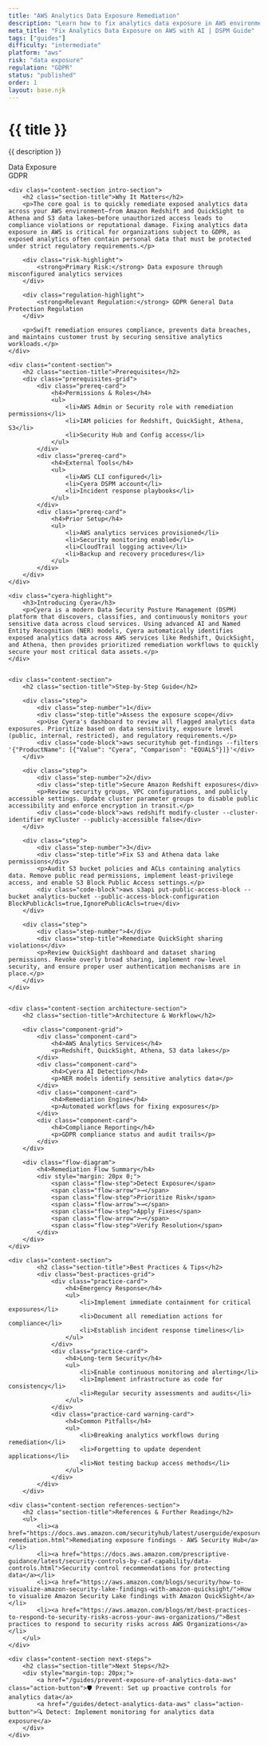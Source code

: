 ```yaml
---
title: "AWS Analytics Data Exposure Remediation"
description: "Learn how to fix analytics data exposure in AWS environments. Follow step-by-step guidance for GDPR compliance and data protection."
meta_title: "Fix Analytics Data Exposure on AWS with AI | DSPM Guide"
tags: ["guides"]
difficulty: "intermediate"
platform: "aws"
risk: "data exposure"
regulation: "GDPR"
status: "published"
order: 1
layout: base.njk
---
```


<div class="container">
    <div class="header">
        <h1>{{ title }}</h1>
        <p>{{ description }}</p>
        <div class="badge">Data Exposure</div>
        <div class="badge regulation">GDPR</div>
    </div>

    <div class="content-section intro-section">
        <h2 class="section-title">Why It Matters</h2>
        <p>The core goal is to quickly remediate exposed analytics data across your AWS environment—from Amazon Redshift and QuickSight to Athena and S3 data lakes—before unauthorized access leads to compliance violations or reputational damage. Fixing analytics data exposure in AWS is critical for organizations subject to GDPR, as exposed analytics often contain personal data that must be protected under strict regulatory requirements.</p>
        
        <div class="risk-highlight">
            <strong>Primary Risk:</strong> Data exposure through misconfigured analytics services
        </div>
        
        <div class="regulation-highlight">
            <strong>Relevant Regulation:</strong> GDPR General Data Protection Regulation
        </div>
        
        <p>Swift remediation ensures compliance, prevents data breaches, and maintains customer trust by securing sensitive analytics workloads.</p>
    </div>

    <div class="content-section">
        <h2 class="section-title">Prerequisites</h2>
        <div class="prerequisites-grid">
            <div class="prereq-card">
                <h4>Permissions & Roles</h4>
                <ul>
                    <li>AWS Admin or Security role with remediation permissions</li>
                    <li>IAM policies for Redshift, QuickSight, Athena, S3</li>
                    <li>Security Hub and Config access</li>
                </ul>
            </div>
            <div class="prereq-card">
                <h4>External Tools</h4>
                <ul>
                    <li>AWS CLI configured</li>
                    <li>Cyera DSPM account</li>
                    <li>Incident response playbooks</li>
                </ul>
            </div>
            <div class="prereq-card">
                <h4>Prior Setup</h4>
                <ul>
                    <li>AWS analytics services provisioned</li>
                    <li>Security monitoring enabled</li>
                    <li>CloudTrail logging active</li>
                    <li>Backup and recovery procedures</li>
                </ul>
            </div>
        </div>
    </div>
	
    <div class="cyera-highlight">
        <h3>Introducing Cyera</h3>
        <p>Cyera is a modern Data Security Posture Management (DSPM) platform that discovers, classifies, and continuously monitors your sensitive data across cloud services. Using advanced AI and Named Entity Recognition (NER) models, Cyera automatically identifies exposed analytics data across AWS services like Redshift, QuickSight, and Athena, then provides prioritized remediation workflows to quickly secure your most critical data assets.</p>
    </div>
	

    <div class="content-section">
        <h2 class="section-title">Step-by-Step Guide</h2>
        
        <div class="step">
            <div class="step-number">1</div>
            <div class="step-title">Assess the exposure scope</div>
            <p>Use Cyera's dashboard to review all flagged analytics data exposures. Prioritize based on data sensitivity, exposure level (public, internal, restricted), and regulatory requirements.</p>
            <div class="code-block">aws securityhub get-findings --filters '{"ProductName": [{"Value": "Cyera", "Comparison": "EQUALS"}]}'</div>
        </div>

        <div class="step">
            <div class="step-number">2</div>
            <div class="step-title">Secure Amazon Redshift exposures</div>
            <p>Review security groups, VPC configurations, and publicly accessible settings. Update cluster parameter groups to disable public accessibility and enforce encryption in transit.</p>
            <div class="code-block">aws redshift modify-cluster --cluster-identifier myCluster --publicly-accessible false</div>
        </div>

        <div class="step">
            <div class="step-number">3</div>
            <div class="step-title">Fix S3 and Athena data lake permissions</div>
            <p>Audit S3 bucket policies and ACLs containing analytics data. Remove public read permissions, implement least-privilege access, and enable S3 Block Public Access settings.</p>
            <div class="code-block">aws s3api put-public-access-block --bucket analytics-bucket --public-access-block-configuration BlockPublicAcls=true,IgnorePublicAcls=true</div>
        </div>

        <div class="step">
            <div class="step-number">4</div>
            <div class="step-title">Remediate QuickSight sharing violations</div>
            <p>Review QuickSight dashboard and dataset sharing permissions. Revoke overly broad sharing, implement row-level security, and ensure proper user authentication mechanisms are in place.</p>
        </div>
    </div>


    <div class="content-section architecture-section">
        <h2 class="section-title">Architecture & Workflow</h2>
        
        <div class="component-grid">
            <div class="component-card">
                <h4>AWS Analytics Services</h4>
                <p>Redshift, QuickSight, Athena, S3 data lakes</p>
            </div>
            <div class="component-card">
                <h4>Cyera AI Detection</h4>
                <p>NER models identify sensitive analytics data</p>
            </div>
            <div class="component-card">
                <h4>Remediation Engine</h4>
                <p>Automated workflows for fixing exposures</p>
            </div>
            <div class="component-card">
                <h4>Compliance Reporting</h4>
                <p>GDPR compliance status and audit trails</p>
            </div>
        </div>

        <div class="flow-diagram">
            <h4>Remediation Flow Summary</h4>
            <div style="margin: 20px 0;">
                <span class="flow-step">Detect Exposure</span>
                <span class="flow-arrow">→</span>
                <span class="flow-step">Prioritize Risk</span>
                <span class="flow-arrow">→</span>
                <span class="flow-step">Apply Fixes</span>
                <span class="flow-arrow">→</span>
                <span class="flow-step">Verify Resolution</span>
            </div>
        </div>
    </div>

	<div class="content-section">
	        <h2 class="section-title">Best Practices & Tips</h2>
	        <div class="best-practices-grid">
	            <div class="practice-card">
	                <h4>Emergency Response</h4>
	                <ul>
	                    <li>Implement immediate containment for critical exposures</li>
	                    <li>Document all remediation actions for compliance</li>
	                    <li>Establish incident response timelines</li>
	                </ul>
	            </div>
	            <div class="practice-card">
	                <h4>Long-term Security</h4>
	                <ul>
	                    <li>Enable continuous monitoring and alerting</li>
	                    <li>Implement infrastructure as code for consistency</li>
	                    <li>Regular security assessments and audits</li>
	                </ul>
	            </div>
	            <div class="practice-card warning-card">
	                <h4>Common Pitfalls</h4>
	                <ul>
	                    <li>Breaking analytics workflows during remediation</li>
	                    <li>Forgetting to update dependent applications</li>
	                    <li>Not testing backup access methods</li>
	                </ul>
	            </div>
	        </div>
	    </div>

    <div class="content-section references-section">
        <h2 class="section-title">References & Further Reading</h2>
        <ul>
            <li><a href="https://docs.aws.amazon.com/securityhub/latest/userguide/exposures-remediation.html">Remediating exposure findings - AWS Security Hub</a></li>
            <li><a href="https://docs.aws.amazon.com/prescriptive-guidance/latest/security-controls-by-caf-capability/data-controls.html">Security control recommendations for protecting data</a></li>
            <li><a href="https://aws.amazon.com/blogs/security/how-to-visualize-amazon-security-lake-findings-with-amazon-quicksight/">How to visualize Amazon Security Lake findings with Amazon QuickSight</a></li>
            <li><a href="https://aws.amazon.com/blogs/mt/best-practices-to-respond-to-security-risks-across-your-aws-organizations/">Best practices to respond to security risks across AWS Organizations</a></li>
        </ul>
    </div>

    <div class="content-section next-steps">
        <h2 class="section-title">Next Steps</h2>
        <div style="margin-top: 20px;">
            <a href="/guides/prevent-exposure-of-analytics-data-aws" class="action-button">🛡️ Prevent: Set up proactive controls for analytics data</a>
            <a href="/guides/detect-analytics-data-aws" class="action-button">🔍 Detect: Implement monitoring for analytics data exposure</a>
        </div>
    </div>
</div>